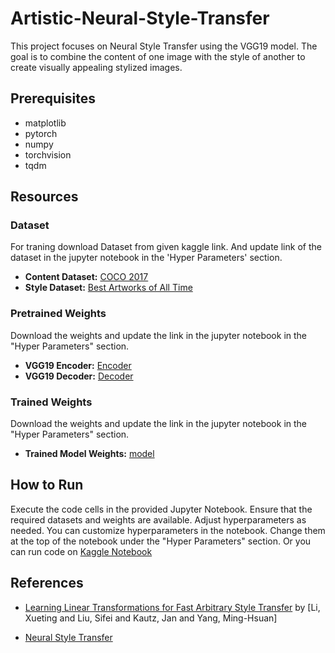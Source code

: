 # Artistic-Neural-Style-Transfer

This project focuses on Neural Style Transfer using the VGG19 model. The goal is to combine the content of one image with the style of another to create visually appealing stylized images.


## Prerequisites

- matplotlib  
- pytorch  
- numpy  
- torchvision  
- tqdm
## Resources

### Dataset
For traning download Dataset from given kaggle link. And update link of the dataset in the jupyter notebook in the 'Hyper Parameters' section.  
- **Content Dataset:** [COCO 2017](https://www.kaggle.com/datasets/awsaf49/coco-2017-dataset/)
- **Style Dataset:** [Best Artworks of All Time](https://www.kaggle.com/datasets/ikarus777/best-artworks-of-all-time/)

### Pretrained Weights
Download the weights and update the link in the jupyter notebook in the "Hyper Parameters" section.  
- **VGG19 Encoder:** [Encoder](https://drive.google.com/file/d/1JQ1wSsi4QT0O8yGgkoAJS4F0Eb9NCOaU/view?usp=sharing)
- **VGG19 Decoder:** [Decoder](https://drive.google.com/file/d/1lGqgE5CNy4sFJbb-LHAUhofEQ5F0igq7/view?usp=sharing)

### Trained Weights
Download the weights and update the link in the jupyter notebook in the "Hyper Parameters" section.  
- **Trained Model Weights:** [model](https://drive.google.com/file/d/15NBz9kjo7XgC8I5jHktBF8-rCNXkSb5o/view?usp=sharing) 

## How to Run

Execute the code cells in the provided Jupyter Notebook. Ensure that the required datasets and weights are available. Adjust hyperparameters as needed.
You can customize hyperparameters in the notebook. Change them at the top of the notebook under the "Hyper Parameters" section.
Or you can run code on [Kaggle Notebook](https://www.kaggle.com/code/nishantvalvi1504/artistic-neural-style-transfer) 
## References

- [Learning Linear Transformations for Fast Arbitrary Style Transfer](https://arxiv.org/abs/1808.04537) by [Li, Xueting and Liu, Sifei and Kautz, Jan and Yang, Ming-Hsuan]

- [Neural Style Transfer](https://medium.com/ai-techsystems/neural-style-transfer-742dca137976)
